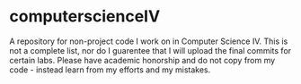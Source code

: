 # computerscienceIV
A repository for non-project code I work on in Computer Science IV. This is not a complete list, nor do I guarentee that I will upload the final commits for certain labs. Please have academic honorship and do not copy from my code - instead learn from my efforts and my mistakes.
